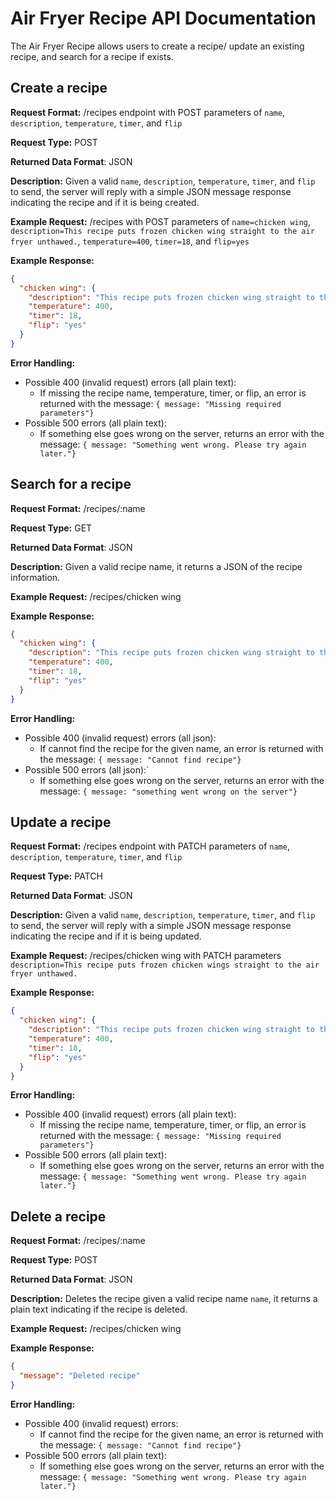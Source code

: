 # Air Fryer Recipe API Documentation
The Air Fryer Recipe allows users to create a recipe/ update an existing recipe, and search for a recipe if exists.

## Create a recipe
**Request Format:** /recipes endpoint with POST parameters of `name`, `description`, `temperature`, `timer`, and `flip`

**Request Type:** POST

**Returned Data Format**: JSON

**Description:** Given a valid `name`, `description`, `temperature`, `timer`, and `flip` to send, the server will reply with a simple JSON message response indicating the recipe and if it is being created.


**Example Request:** /recipes with POST parameters of `name=chicken wing`, `description=This recipe puts frozen chicken wing straight to the air fryer unthawed.`, `temperature=400`, `timer=18`, and `flip=yes`

**Example Response:**
```json
{
  "chicken wing": {
    "description": "This recipe puts frozen chicken wing straight to the air fryer unthawed.",
    "temperature": 400,
    "timer": 18,
    "flip": "yes"
  }
}
```

**Error Handling:**
- Possible 400 (invalid request) errors (all plain text):
  - If missing the recipe name, temperature, timer, or flip, an error is returned with the message: `{ message: "Missing required parameters"}`
- Possible 500 errors (all plain text):
  - If something else goes wrong on the server, returns an error with the message: `{ message: "Something went wrong. Please try again later."}`

## Search for a recipe
**Request Format:** /recipes/:name

**Request Type:** GET

**Returned Data Format**: JSON

**Description:** Given a valid recipe name, it returns a JSON of the recipe information.

**Example Request:** /recipes/chicken wing

**Example Response:**
```json
{
  "chicken wing": {
    "description": "This recipe puts frozen chicken wing straight to the air fryer unthawed.",
    "temperature": 400,
    "timer": 18,
    "flip": "yes"
  }
}

```

**Error Handling:**
- Possible 400 (invalid request) errors (all json):
  - If cannot find the recipe for the given name, an error is returned with the message: `{ message: "Cannot find recipe"}`
- Possible 500 errors (all json):`
  - If something else goes wrong on the server, returns an error with the message: `{ message: "something went wrong on the server"}`

## Update a recipe
**Request Format:** /recipes endpoint with PATCH parameters of `name`, `description`, `temperature`, `timer`, and `flip`

**Request Type:** PATCH

**Returned Data Format**: JSON

**Description:** Given a valid `name`, `description`, `temperature`, `timer`, and `flip` to send, the server will reply with a simple JSON message response indicating the recipe and if it is being updated.


**Example Request:** /recipes/chicken wing with PATCH parameters `description=This recipe puts frozen chicken wings straight to the air fryer unthawed.`

**Example Response:**
```json
{
  "chicken wing": {
    "description": "This recipe puts frozen chicken wing straight to the air fryer unthawed.",
    "temperature": 400,
    "timer": 18,
    "flip": "yes"
  }
}
```

**Error Handling:**
- Possible 400 (invalid request) errors (all plain text):
  - If missing the recipe name, temperature, timer, or flip, an error is returned with the message: `{ message: "Missing required parameters"}`
- Possible 500 errors (all plain text):
  - If something else goes wrong on the server, returns an error with the message: `{ message: "Something went wrong. Please try again later."}`


## Delete a recipe
**Request Format:** /recipes/:name

**Request Type:** POST

**Returned Data Format**: JSON

**Description:** Deletes the recipe given a valid recipe name `name`, it returns a plain text indicating if the recipe is deleted.

**Example Request:** /recipes/chicken wing

**Example Response:**
```json
{
  "message": "Deleted recipe"
}
```

**Error Handling:**
- Possible 400 (invalid request) errors:
  - If cannot find the recipe for the given name, an error is returned with the message: `{ message: "Cannot find recipe"}`
- Possible 500 errors (all plain text):
  - If something else goes wrong on the server, returns an error with the message: `{ message: "Something went wrong. Please try again later."}`